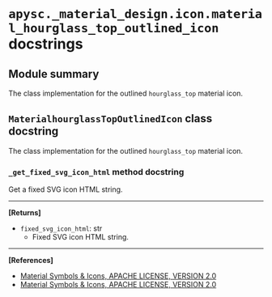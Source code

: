 # `apysc._material_design.icon.material_hourglass_top_outlined_icon` docstrings

## Module summary

The class implementation for the outlined `hourglass_top` material icon.

## `MaterialhourglassTopOutlinedIcon` class docstring

The class implementation for the outlined `hourglass_top` material icon.

### `_get_fixed_svg_icon_html` method docstring

Get a fixed SVG icon HTML string.<hr>

**[Returns]**

- `fixed_svg_icon_html`: str
  - Fixed SVG icon HTML string.

<hr>

**[References]**

- [Material Symbols & Icons, APACHE LICENSE, VERSION 2.0](https://fonts.google.com/icons?icon.size=24&icon.color=%23e8eaed)
- [Material Symbols & Icons, APACHE LICENSE, VERSION 2.0](https://www.apache.org/licenses/LICENSE-2.0.html)